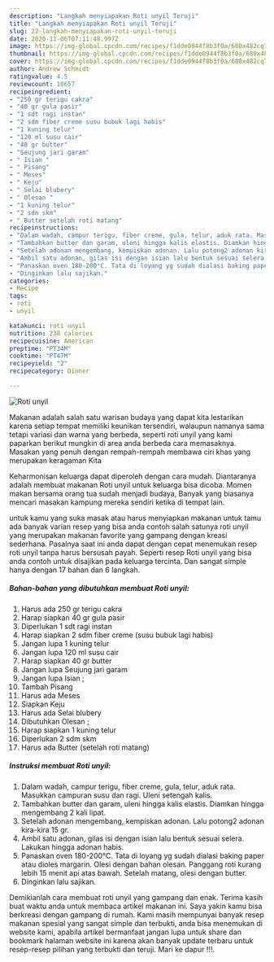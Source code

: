 ```yaml
---
description: "Langkah menyiapakan Roti unyil Teruji"
title: "Langkah menyiapakan Roti unyil Teruji"
slug: 22-langkah-menyiapakan-roti-unyil-teruji
date: 2020-11-06T07:11:48.997Z
image: https://img-global.cpcdn.com/recipes/f1dde0944f8b3f0a/680x482cq70/roti-unyil-foto-resep-utama.jpg
thumbnail: https://img-global.cpcdn.com/recipes/f1dde0944f8b3f0a/680x482cq70/roti-unyil-foto-resep-utama.jpg
cover: https://img-global.cpcdn.com/recipes/f1dde0944f8b3f0a/680x482cq70/roti-unyil-foto-resep-utama.jpg
author: Andrew Schmidt
ratingvalue: 4.5
reviewcount: 10657
recipeingredient:
- "250 gr terigu cakra"
- "40 gr gula pasir"
- "1 sdt ragi instan"
- "2 sdm fiber creme susu bubuk lagi habis"
- "1 kuning telur"
- "120 ml susu cair"
- "40 gr butter"
- "Seujung jari garam"
- " Isian "
- " Pisang"
- " Meses"
- " Keju"
- " Selai blubery"
- " Olesan "
- "1 kuning telur"
- "2 sdm skm"
- " Butter setelah roti matang"
recipeinstructions:
- "Dalam wadah, campur terigu, fiber creme, gula, telur, aduk rata. Masukkan campuran susu dan ragi. Uleni setengah kalis."
- "Tambahkan butter dan garam, uleni hingga kalis elastis. Diamkan hingga mengembang 2 kali lipat."
- "Setelah adonan mengembang, kempiskan adonan. Lalu potong2 adonan kira-kira 15 gr."
- "Ambil satu adonan, gilas isi dengan isian lalu bentuk sesuai selera. Lakukan hingga adonan habis."
- "Panaskan oven 180-200°C. Tata di loyang yg sudah dialasi baking paper atau dioles margarin. Olesi dengan bahan olesan. Panggang roti kurang lebih 15 menit api atas bawah. Setelah matang, olesi dengan butter."
- "Dinginkan lalu sajikan."
categories:
- Recipe
tags:
- roti
- unyil

katakunci: roti unyil 
nutrition: 238 calories
recipecuisine: American
preptime: "PT34M"
cooktime: "PT47M"
recipeyield: "2"
recipecategory: Dinner

---
```



![Roti unyil](https://img-global.cpcdn.com/recipes/f1dde0944f8b3f0a/680x482cq70/roti-unyil-foto-resep-utama.jpg)

Makanan adalah salah satu warisan budaya yang dapat kita lestarikan karena setiap tempat memiliki keunikan tersendiri, walaupun namanya sama tetapi variasi dan warna yang berbeda, seperti roti unyil yang kami paparkan berikut mungkin di area anda berbeda cara memasaknya. Masakan yang penuh dengan rempah-rempah membawa ciri khas yang merupakan keragaman Kita

Keharmonisan keluarga dapat diperoleh dengan cara mudah. Diantaranya adalah membuat makanan Roti unyil untuk keluarga bisa dicoba. Momen makan bersama orang tua sudah menjadi budaya, Banyak yang biasanya mencari masakan kampung mereka sendiri ketika di tempat lain.



untuk kamu yang suka masak atau harus menyiapkan makanan untuk tamu ada banyak varian resep yang bisa anda contoh salah satunya roti unyil yang merupakan makanan favorite yang gampang dengan kreasi sederhana. Pasalnya saat ini anda dapat dengan cepat menemukan resep roti unyil tanpa harus bersusah payah.
Seperti resep Roti unyil yang bisa anda contoh untuk disajikan pada keluarga tercinta. Dan sangat simple hanya dengan 17 bahan dan 6 langkah.


<!--inarticleads1-->

##### Bahan-bahan yang dibutuhkan membuat Roti unyil:

1. Harus ada 250 gr terigu cakra
1. Harap siapkan 40 gr gula pasir
1. Diperlukan 1 sdt ragi instan
1. Harap siapkan 2 sdm fiber creme (susu bubuk lagi habis)
1. Jangan lupa 1 kuning telur
1. Jangan lupa 120 ml susu cair
1. Harap siapkan 40 gr butter
1. Jangan lupa Seujung jari garam
1. Jangan lupa  Isian ;
1. Tambah  Pisang
1. Harus ada  Meses
1. Siapkan  Keju
1. Harus ada  Selai blubery
1. Dibutuhkan  Olesan ;
1. Harap siapkan 1 kuning telur
1. Diperlukan 2 sdm skm
1. Harus ada  Butter (setelah roti matang)




<!--inarticleads2-->

##### Instruksi membuat  Roti unyil:

1. Dalam wadah, campur terigu, fiber creme, gula, telur, aduk rata. Masukkan campuran susu dan ragi. Uleni setengah kalis.
1. Tambahkan butter dan garam, uleni hingga kalis elastis. Diamkan hingga mengembang 2 kali lipat.
1. Setelah adonan mengembang, kempiskan adonan. Lalu potong2 adonan kira-kira 15 gr.
1. Ambil satu adonan, gilas isi dengan isian lalu bentuk sesuai selera. Lakukan hingga adonan habis.
1. Panaskan oven 180-200°C. Tata di loyang yg sudah dialasi baking paper atau dioles margarin. Olesi dengan bahan olesan. Panggang roti kurang lebih 15 menit api atas bawah. Setelah matang, olesi dengan butter.
1. Dinginkan lalu sajikan.




Demikianlah cara membuat roti unyil yang gampang dan enak. Terima kasih buat waktu anda untuk membaca artikel makanan ini. Saya yakin kamu bisa berkreasi dengan gampang di rumah. Kami masih mempunyai banyak resep makanan spesial yang sangat simple dan terbukti, anda bisa menemukan di website kami, apabila artikel bermanfaat jangan lupa untuk share dan bookmark halaman website ini karena akan banyak update terbaru untuk resep-resep pilihan yang terbukti dan teruji. Mari ke dapur !!!. 
